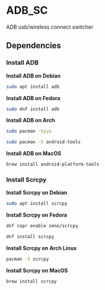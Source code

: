 # ADB_SC
ADB usb/wireless connect switcher



## Dependencies

### Install ADB

**Install ADB on Debian**
```sh
sudo apt install adb
```

**Install ADB on Fedora**
```sh
sudo dnf install adb
```

**Install ADB on Arch**
```sh
sudo pacman -Syyu
```
```sh
sudo pacman -S android-tools
```

**Install ADB on MacOS**
```sh
brew install android-platform-tools
```


### Install Scrcpy

**Install Scrcpy on Debian**
```sh
sudo apt install scrcpy
```

**Install Scrcpy on Fedora**
```sh
dnf copr enable zeno/scrcpy
```

```sh
dnf install scrcpy
```

**Install Scrcpy on Arch Linux**
```sh
pacman -S scrcpy
```

**Install Scrcpy on MacOS**
```sh
brew install scrcpy 
```
